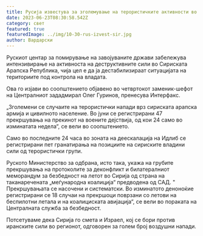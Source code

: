 ```yaml
---
title: Русија известува за зголемување на терористичките активности во Сирија
date: 2023-06-23T08:30:58.542Z
category: свет
featured: true
featuredImage: ../img/10-30-rus-izvest-sir.jpg
author: Вардарски
---
```

Рускиот центар за помирување на завојуваните држави забележува интензивирање на активноста на деструктивните сили во Сириската Арапска Република, чија цел е да ја дестабилизираат ситуацијата на териториите под контрола на владата.

Ова го изјави во соопштението објавено во четвртокот заменик-шефот на Централниот зададмирал Олег Гуринов, пренесува Интерфакс.

„Зголемени се случаите на терористички напади врз сириската арапска армија и цивилното население. Во јуни се регистрирани 47 прекршувања на прекинот на воените дејствија, од кои 24 само во изминатата недела“, се вели во соопштението.

Само во последните 24 часа во зоната на деескалација на Идлиб се регистрирани пет гранатирања на позициите на сириските владини сили од терористички групи.

Руското Министерство за одбрана, исто така, укажа на грубите прекршувања на протоколите за деконфликт и билатералниот меморандум за безбедност на летот во Сирија од страна на таканаречената „меѓународна коалиција“ предводена од САД.
"
Прекршувањата се насочени и систематски. Во изминатото деноноќие регистрирани се 18 случаи на прекршоци поврзани со летови на беспилотни летала и на коалициската авијација“, се вели во пораката на Централната служба за безбедност.

Потсетуваме дека Сирија го смета и Израел, кој се бори против иранските сили во регионот, одговорен за голем број воздушни напади.
